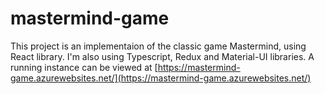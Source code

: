 # mastermind-game

This project is an implementaion of the classic game Mastermind, using React library. I'm also using Typescript, Redux and Material-UI libraries. A running instance can be viewed at [https://mastermind-game.azurewebsites.net/](https://mastermind-game.azurewebsites.net/)
